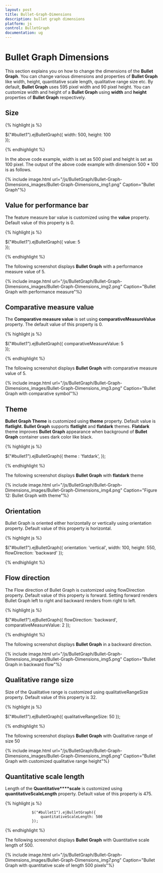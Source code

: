 ```yaml
---
layout: post
title: Bullet-Graph-Dimensions
description: bullet graph dimensions
platform: js
control: BulletGraph	
documentation: ug
---
```


# Bullet Graph Dimensions

This section explains you on how to change the dimensions of the **Bullet Graph**. You can change various dimensions and properties of **Bullet Graph** like width, height, quantitative scale length, qualitative range size etc. By default, **Bullet Graph** uses 595 pixel width and 90 pixel height. You can customize width and height of a **Bullet Graph** using **width** and **height** properties of **Bullet Graph** respectively.

## Size

{% highlight js %}



$("#bullet1").ejBulletGraph({
                    width: 500, height: 100                  
                });


{% endhighlight %}



In the above code example, width is set as 500 pixel and height is set as 100 pixel. The output of the above code example with dimension 500 * 100 is as follows.

{% include image.html url="/js/BulletGraph/Bullet-Graph-Dimensions_images/Bullet-Graph-Dimensions_img1.png" Caption="Bullet Graph"%}

## Value for performance bar

The feature measure bar value is customized using the **value** property. Default value of this property is 0.

{% highlight js %}



$("#bullet1").ejBulletGraph({
                    value: 5                  
                });


{% endhighlight %}



The following screenshot displays **Bullet Graph** with a performance measure value of 5.

{% include image.html url="/js/BulletGraph/Bullet-Graph-Dimensions_images/Bullet-Graph-Dimensions_img2.png" Caption="Bullet Graph with performance measure"%}

## Comparative measure value

The **Comparative measure value** is set using **comparativeMeasureValue** property. The default value of this property is 0.

{% highlight js %}



$("#bullet1").ejBulletGraph({
                    comparativeMeasureValue: 5                  
                });


{% endhighlight %}



The following screenshot displays **Bullet Graph** with comparative measure value of 5.

{% include image.html url="/js/BulletGraph/Bullet-Graph-Dimensions_images/Bullet-Graph-Dimensions_img3.png" Caption="Bullet Graph with comparative symbol"%}

## Theme

**Bullet Graph Theme** is customized using **theme** property. Default value is **flatlight. Bullet Graph** supports **flatlight** and **flatdark** themes. **Flatdark** theme improves **Bullet Graph** appearance when background of **Bullet Graph** container uses dark color like black.

{% highlight js %}



$("#bullet1").ejBulletGraph({
                    theme : 'flatdark',
                });


{% endhighlight %}



The following screenshot displays **Bullet Graph** with **flatdark** theme

{% include image.html url="/js/BulletGraph/Bullet-Graph-Dimensions_images/Bullet-Graph-Dimensions_img4.png" Caption="Figure 12: Bullet Graph with theme"%}

## Orientation

Bullet Graph is oriented either horizontally or vertically using orientation property. Default value of this property is horizontal.

{% highlight js %}



$("#bullet1").ejBulletGraph({
                    orientation: 'vertical',
                    width: 100,
                    height: 550,
                    flowDirection: 'backward'
                });


{% endhighlight %}

## Flow direction

The Flow direction of Bullet Graph is customized using flowDirection property. Default value of this property is forward. Setting forward renders Bullet Graph left to right and backward renders from right to left.

{% highlight js %}



$("#bullet1").ejBulletGraph({
                    flowDirection: 'backward',
                    comparativeMeasureValue: 2
                });


{% endhighlight %}



The following screenshot displays **Bullet Graph** in a backward direction.

{% include image.html url="/js/BulletGraph/Bullet-Graph-Dimensions_images/Bullet-Graph-Dimensions_img5.png" Caption="Bullet Graph in backward flow"%}

## Qualitative range size

Size of the Qualitative range is customized using qualitativeRangeSize property. Default value of this property is 32.

{% highlight js %}



$("#bullet1").ejBulletGraph({
                    qualitativeRangeSize: 50
                });



{% endhighlight %}



The following screenshot displays **Bullet Graph** with Qualitative range of size 50

{% include image.html url="/js/BulletGraph/Bullet-Graph-Dimensions_images/Bullet-Graph-Dimensions_img6.png" Caption="Bullet Graph with customized qualitative range height"%}

## Quantitative scale length

Length of the **Quantitative****scale** is customized using **quantitativeScaleLength** property. Default value of this property is 475.

{% highlight js %}



                $("#bullet1").ejBulletGraph({
                    quantitativeScaleLength: 500
                });


{% endhighlight %}



The following screenshot displays **Bullet Graph** with Quantitative scale length of 500.

{% include image.html url="/js/BulletGraph/Bullet-Graph-Dimensions_images/Bullet-Graph-Dimensions_img7.png" Caption="Bullet Graph with quantitative scale of length 500 pixels"%}

